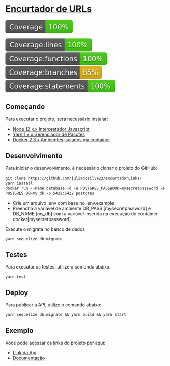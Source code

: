 # [Encurtador de URLs](https://encurtador-urls-teste.herokuapp.com) 

![Coverage](https://github.com/julianosilva23/encurtadorLinks/blob/master/__tests__/badges/badget.svg)

![Coverage lines](https://github.com/julianosilva23/encurtadorLinks/blob/master/__tests__/badges/badge-lines.svg)
![Coverage functions](https://github.com/julianosilva23/encurtadorLinks/blob/master/__tests__/badges/badge-functions.svg)
![Coverage branches](https://github.com/julianosilva23/encurtadorLinks/blob/master/__tests__/badges/badge-branches.svg)
![Coverage statements](https://github.com/julianosilva23/encurtadorLinks/blob/master/__tests__/badges/badge-statements.svg)

## Começando

Para executar o projeto, será necessário instalar:
- [Node 12.x.x Interpretador Javascript](https://nodejs.org/en/download/)
- [Yarn 1.x.x Gerenciador de Pacotes](https://classic.yarnpkg.com/pt-BR/docs/install/)
- [Docker 2.3.x Ambientes isolados via container](https://www.docker.com/get-started)


## Desenvolvimento

Para iniciar o desenvolvimento, é necessário clonar o projeto do GitHub:

```shell
git clone https://github.com/julianosilva23/encurtadorLinks/
yarn install
docker run --name database -d -e POSTGRES_PASSWORD=mysecretpassword -e POSTGRES_DB=my_db -p 5432:5432 postgres
```

- Crie um arquivo .env com base no .env.example
- Preencha a variável de ambiente DB_PASS [mysecretpassword] e DB_NAME [my_db] com a variável inserida na execução do container docker[mysecretpassword]

Execute o migrate no banco de dados
```shell
yarn sequelize db:migrate
```

## Testes

Para executar os testes, utilize o comando abaixo:

```
yarn test
```

## Deploy
Para publicar a API, utilize o comando abaixo:

```
yarn sequelize db:migrate && yarn build && yarn start
```

## Exemplo

Você pode acessar os links do projeto por aqui: 
- [Link da Api](https://encurtador-urls-teste.herokuapp.com/encurtador)
- [Documentação](https://encurtador-urls-teste.herokuapp.com/api-docs/)
